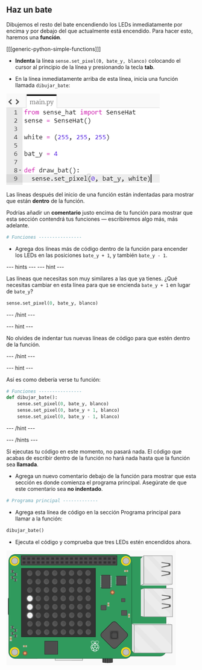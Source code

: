 ## Haz un bate

Dibujemos el resto del bate encendiendo los LEDs inmediatamente por encima y por debajo del que actualmente está encendido. Para hacer esto, haremos una **función**.

[[[generic-python-simple-functions]]]

+ **Indenta** la línea `sense.set_pixel(0, bate_y, blanco)` colocando el cursor al principio de la línea y presionando la tecla **tab**.

+ En la línea inmediatamente arriba de esta línea, inicia una función llamada `dibujar_bate`:

![Parte indentada de la función con sangría](images/indented-in-function.png)

Las líneas después del inicio de una función están indentadas para mostrar que están **dentro** de la función.

Podrías añadir un **comentario** justo encima de tu función para mostrar que esta sección contendrá tus funciones — escribiremos algo más, más adelante.

```python
# Funciones ----------------
```

+ Agrega dos líneas más de código dentro de la función para encender los LEDs en las posiciones `bate_y + 1`, y también `bate_y - 1`.

--- hints --- --- hint ---

Las líneas que necesitas son muy similares a las que ya tienes. ¿Qué necesitas cambiar en esta línea para que se encienda `bate_y + 1` en lugar de `bate_y`?

```python
sense.set_pixel(0, bate_y, blanco)
```

--- /hint ---

--- hint ---

No olvides de indentar tus nuevas líneas de código para que estén dentro de la función.

--- /hint ---

--- hint ---

Así es como debería verse tu función:

```python
# Funciones ----------------
def dibujar_bate():
    sense.set_pixel(0, bate_y, blanco)
    sense.set_pixel(0, bate_y + 1, blanco)
    sense.set_pixel(0, bate_y - 1, blanco)
```

--- /hint ---

--- /hints ---

Si ejecutas tu código en este momento, no pasará nada. El código que acabas de escribir dentro de la función no hará nada hasta que la función sea **llamada**.

+ Agrega un nuevo comentario debajo de la función para mostrar que esta sección es donde comienza el programa principal. Asegúrate de que este comentario sea **no indentado**.

```python
# Programa principal -------------
```

+ Agrega esta línea de código en la sección Programa principal para llamar a la función:

```python
dibujar_bate()
```

+ Ejecuta el código y comprueba que tres LEDs estén encendidos ahora.

![Tres LED](images/three-leds.png)
